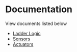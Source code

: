 # Documentation
View documents listed below
 - [Ladder Logic](https://github.com/ethanmcmike/autobake/blob/develop/docs/Micro850.pdf)
 - [Sensors](https://github.com/ethanmcmike/autobake/blob/develop/docs/sensors.md)
 - [Actuators](https://github.com/ethanmcmike/autobake/blob/develop/docs/actuators.md)
